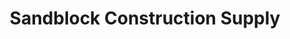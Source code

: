 ---
title: "Sandblock Construction Supply"
url: /manila/sandblock-construction-supply/
shop: Baustoffe
---